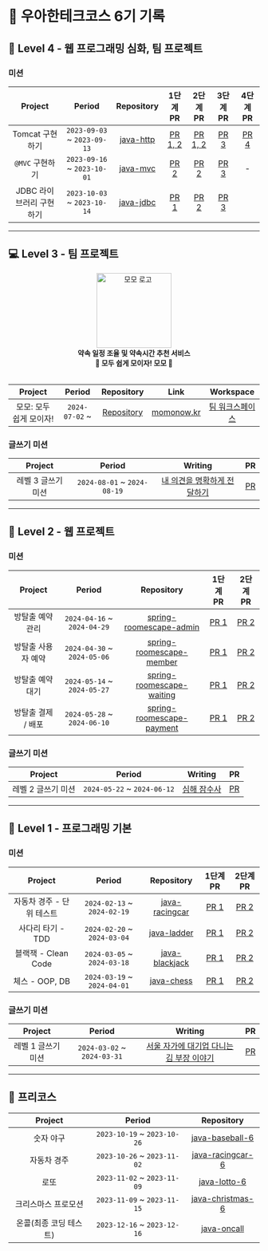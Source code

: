 # 🚀 우아한테크코스 6기 기록

## 🚀 Level 4 - 웹 프로그래밍 심화, 팀 프로젝트

### 미션

|     Project     |           Period            |                            Repository                             |                            1단계 PR                            |                            2단계 PR                            |                          3단계 PR                           |                          4단계 PR                           |
|:---------------:|:---------------------------:|:-----------------------------------------------------------------:|:------------------------------------------------------------:|:------------------------------------------------------------:|:---------------------------------------------------------:|:---------------------------------------------------------:|
|   Tomcat 구현하기   | `2023-09-03` ~ `2023-09-13` | [java-http](https://github.com/woowacourse/java-http/tree/hw0603) | [PR 1, 2](https://github.com/woowacourse/java-http/pull/578) | [PR 1, 2](https://github.com/woowacourse/java-http/pull/578) | [PR 3](https://github.com/woowacourse/java-http/pull/654) | [PR 4](https://github.com/woowacourse/java-http/pull/765) |
|   `@MVC` 구현하기   | `2023-09-16` ~ `2023-10-01` |  [java-mvc](https://github.com/woowacourse/java-mvc/tree/hw0603)  |   [PR 2](https://github.com/woowacourse/java-mvc/pull/687)   |   [PR 2](https://github.com/woowacourse/java-mvc/pull/726)   | [PR 3](https://github.com/woowacourse/java-mvc/pull/804)  |                             -                             |
| JDBC 라이브러리 구현하기 | `2023-10-03` ~ `2023-10-14` | [java-jdbc](https://github.com/woowacourse/java-jdbc/tree/hw0603) |    [PR 1](https://github.com/woowacourse/java-jdbc/pull/)    |    [PR 2](https://github.com/woowacourse/java-jdbc/pull/)    |  [PR 3](https://github.com/woowacourse/java-jdbc/pull/)   |                                                           |

---

## 💻 Level 3 - 팀 프로젝트

<div align="center">
<img src="https://github.com/user-attachments/assets/77a26710-5448-4746-b1e2-e9e643d8e984" width="150px"  alt="모모 로고"/>
<br>
<b> 약속 일정 조율 및 약속시간 추천 서비스 <br>
🍑 모두 쉽게 모이자! 모모 🍑</b>
<br>
<br>
</div>

|    Project     |     Period     |                          Repository                          |               Link               |                                   Workspace                                   |
|:--------------:|:--------------:|:------------------------------------------------------------:|:--------------------------------:|:-----------------------------------------------------------------------------:|
| 모모: 모두 쉽게 모이자! | `2024-07-02` ~ | [Repository](https://github.com/woowacourse-teams/2024-momo) | [momonow.kr](https://momonow.kr) | [팀 워크스페이스](https://www.notion.so/momo-706f061b3c374f2d8f90cb8b0aabc445?pvs=4) |

### 글쓰기 미션

|   Project   |           Period            |                                                         Writing                                                         |                             PR                              |
|:-----------:|:---------------------------:|:-----------------------------------------------------------------------------------------------------------------------:|:-----------------------------------------------------------:|
| 레벨 3 글쓰기 미션 | `2024-08-01` ~ `2024-08-19` | [내 의견을 명확하게 전달하기](https://github.com/woowacourse/woowa-writing/blob/2ee1012e94057e469db373f9fd8308b930436132/level3.md) | [PR](https://github.com/woowacourse/woowa-writing/pull/300) |

---

## 🌳 Level 2 - 웹 프로젝트

### 미션

|   Project   |           Period            |                                            Repository                                             |                                  1단계 PR                                  |                                  2단계 PR                                   |
|:-----------:|:---------------------------:|:-------------------------------------------------------------------------------------------------:|:------------------------------------------------------------------------:|:-------------------------------------------------------------------------:|
|  방탈출 예약 관리  | `2024-04-16` ~ `2024-04-29` |   [spring-roomescape-admin](https://github.com/woowacourse/spring-roomescape-admin/tree/hw0603)   |  [PR 1](https://github.com/woowacourse/spring-roomescape-admin/pull/24)  |  [PR 2](https://github.com/woowacourse/spring-roomescape-admin/pull/172)  |
| 방탈출 사용자 예약  | `2024-04-30` ~ `2024-05-06` |  [spring-roomescape-member](https://github.com/woowacourse/spring-roomescape-member/tree/hw0603)  | [PR 1](https://github.com/woowacourse/spring-roomescape-member/pull/33)  | [PR 2](https://github.com/woowacourse/spring-roomescape-member/pull/146)  |
|  방탈출 예약 대기  | `2024-05-14` ~ `2024-05-27` | [spring-roomescape-waiting](https://github.com/woowacourse/spring-roomescape-waiting/tree/hw0603) | [PR 1](https://github.com/woowacourse/spring-roomescape-waiting/pull/78) | [PR 2](https://github.com/woowacourse/spring-roomescape-waiting/pull/119) |
| 방탈출 결제 / 배포 | `2024-05-28` ~ `2024-06-10` | [spring-roomescape-payment](https://github.com/woowacourse/spring-roomescape-payment/tree/hw0603) | [PR 1](https://github.com/woowacourse/spring-roomescape-payment/pull/76) | [PR 2](https://github.com/woowacourse/spring-roomescape-payment/pull/129) |


### 글쓰기 미션

|   Project   |           Period            |                                   Writing                                    |                             PR                              |
|:-----------:|:---------------------------:|:----------------------------------------------------------------------------:|:-----------------------------------------------------------:|
| 레벨 2 글쓰기 미션 | `2024-05-22` ~ `2024-06-12` | [심해 잠수사](https://github.com/woowacourse/woowa-writing/blob/hw0603/level2.md) | [PR](https://github.com/woowacourse/woowa-writing/pull/193) |

---

## 🌱 Level 1 - 프로그래밍 기본

### 미션

|     Project      |           Period            |                                 Repository                                  |                             1단계 PR                             |                             2단계 PR                             |
|:----------------:|:---------------------------:|:---------------------------------------------------------------------------:|:--------------------------------------------------------------:|:--------------------------------------------------------------:|
| 자동차 경주 - 단위 테스트  | `2024-02-13` ~ `2024-02-19` | [java-racingcar](https://github.com/woowacourse/java-racingcar/tree/hw0603) | [PR 1](https://github.com/woowacourse/java-racingcar/pull/700) | [PR 2](https://github.com/woowacourse/java-racingcar/pull/757) |
|   사다리 타기 - TDD   | `2024-02-20` ~ `2024-03-04` |    [java-ladder](https://github.com/woowacourse/java-ladder/tree/hw0603)    |  [PR 1](https://github.com/woowacourse/java-ladder/pull/286)   |  [PR 2](https://github.com/woowacourse/java-ladder/pull/404)   |
| 블랙잭 - Clean Code | `2024-03-05` ~ `2024-03-18` | [java-blackjack](https://github.com/woowacourse/java-blackjack/tree/hw0603) | [PR 1](https://github.com/woowacourse/java-blackjack/pull/619) | [PR 2](https://github.com/woowacourse/java-blackjack/pull/677) |
|   체스 - OOP, DB   | `2024-03-19` ~ `2024-04-01` |     [java-chess](https://github.com/woowacourse/java-chess/tree/hw0603)     |   [PR 1](https://github.com/woowacourse/java-chess/pull/642)   |   [PR 2](https://github.com/woowacourse/java-chess/pull/730)   |

### 글쓰기 미션

|   Project   |           Period            |                                            Writing                                            |                             PR                             |
|:-----------:|:---------------------------:|:---------------------------------------------------------------------------------------------:|:----------------------------------------------------------:|
| 레벨 1 글쓰기 미션 | `2024-03-02` ~ `2024-03-31` | [서울 자가에 대기업 다니는 김 부장 이야기](https://github.com/woowacourse/woowa-writing/blob/hw0603/level1.md) | [PR](https://github.com/woowacourse/woowa-writing/pull/13) |

---

## 🎯 프리코스
|    Project    |           Period            |                                 Repository                                 |
|:-------------:|:---------------------------:|:--------------------------------------------------------------------------:|
|     숫자 야구     | `2023-10-19` ~ `2023-10-26` |  [java-baseball-6](https://github.com/hw0603/java-baseball-6/tree/hw0603)  |
|    자동차 경주     | `2023-10-26` ~ `2023-11-02` | [java-racingcar-6](https://github.com/hw0603/java-racingcar-6/tree/hw0603) |
|      로또       | `2023-11-02` ~ `2023-11-09` |     [java-lotto-6](https://github.com/hw0603/java-lotto-6/tree/hw0603)     |
|  크리스마스 프로모션   | `2023-11-09` ~ `2023-11-15` |   [java-christmas-6](https://github.com/hw0603/java-christmas-6-hw0603)    |
| 온콜(최종 코딩 테스트) | `2023-12-16` ~ `2023-12-16` |       [java-oncall](https://github.com/hw0603/java-oncall-6-hw0603)        |
